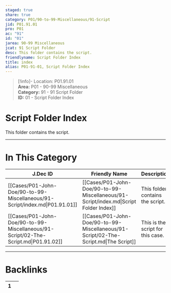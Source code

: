 ```yaml
---  
staged: true  
share: true  
category: P01/90-to-99-Miscellaneous/91-Script  
jid: P01.91.01  
pro: P01  
ac: "91"  
id: "01"  
jarea: 90-99 Miscellaneous  
jcat: 91 Script Folder  
desc: This folder contains the script.  
friendlyname: Script Folder Index  
title: index  
alias: P01-91-01, Script Folder Index  
---  
```

  
>[!info]- Location: P01.91.01  
>**Area:** P01 - 90-99 Miscellaneous  
>**Category:** 91 - 91 Script Folder  
>**ID:** 01 - Script Folder Index  
  
# Script Folder Index  
  
This folder contains the script.  
   
  
  
---  
# In This Category  
  
| J.Dec ID                                                                            | Friendly Name                                                                         | Description                       |  
| ----------------------------------------------------------------------------------- | ------------------------------------------------------------------------------------- | --------------------------------- |  
| [[Cases/P01-John-Doe/90-to-99-Miscellaneous/91-Script/index.md\|P01.91.01]]         | [[Cases/P01-John-Doe/90-to-99-Miscellaneous/91-Script/index.md\|Script Folder Index]] | This folder contains the script.  |  
| [[Cases/P01-John-Doe/90-to-99-Miscellaneous/91-Script/02-The-Script.md\|P01.91.02]] | [[Cases/P01-John-Doe/90-to-99-Miscellaneous/91-Script/02-The-Script.md\|The Script]]  | This is the script for this case. |  
  
  
---  
# Backlinks  
<div><table class="dataview table-view-table"><thead class="table-view-thead"><tr class="table-view-tr-header"><th class="table-view-th"><span></span><span class="dataview small-text">1</span></th><th class="table-view-th"><span></span></th></tr></thead><tbody class="table-view-tbody"></tbody></table></div>